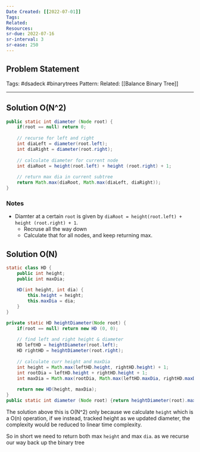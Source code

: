 ```yaml
---
Date Created: [[2022-07-01]]
Tags: 
Related: 
Resources: 
sr-due: 2022-07-16
sr-interval: 3
sr-ease: 250
---
```


## Problem Statement


Tags:  #dsadeck  #binarytrees 
Pattern: 
Related: [[Balance Binary Tree]]

---

## Solution O(N^2)
``` java
public static int diameter (Node root) {
	if(root == null) return 0;
	
	// recurse for left and right
	int diaLeft = diameter(root.left);
	int diaRight = diameter(root.right);
	
	// calculate diameter for current node
	int diaRoot = height(root.left) + height (root.right) + 1;
	
	// return max dia in current subtree
	return Math.max(diaRoot, Math.max(diaLeft, diaRight));
}
```

### Notes
- Diamter at a certain `root` is given by  `diaRoot = height(root.left) + height (root.right) + 1`.
	- Recruse all the way down
	- Calculate that for all nodes, and keep returning max.

## Solution O(N)
``` java
static class HD {
	public int height;
	public int maxDia;
	
	HD(int height, int dia) {
		this.height = height;
		this.maxDia = dia;
	}
}

private static HD heightDiameter(Node root) {
	if(root == null) return new HD (0, 0);
	
	// find left and right height & diameter
	HD leftHD = heightDiameter(root.left);
	HD rightHD = heightDiameter(root.right);
	
	// calculate curr height and maxDia
	int height = Math.max(leftHD.height, rightHD.height) + 1;                   // calc height
	int rootDia = leftHD.height + rightHD.height + 1;                           // calc rootDia
	int maxDia = Math.max(rootDia, Math.max(leftHD.maxDia, rightHD.maxDia));    // calc maxDia
	
	return new HD(height, maxDia);
}
public static int diameter (Node root) {return heightDiameter(root).maxDia;}
```

The solution above this is O(N^2) only because we calculate `height` which is a O(n) operation, if we instead, tracked height as we updated diameter, the complexity would be reduced to linear time complexity.

So in short we need to return both max `height` and max `dia`. as we recurse our way back up the binary tree

